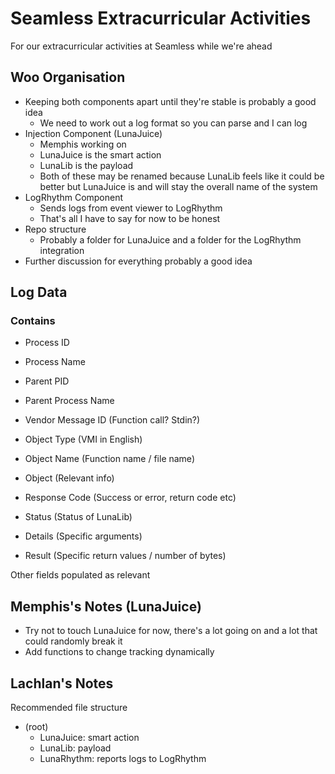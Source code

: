 # Seamless Extracurricular Activities

For our extracurricular activities at Seamless while we're ahead

## Woo Organisation

- Keeping both components apart until they're stable is probably a good idea
  - We need to work out a log format so you can parse and I can log
- Injection Component (LunaJuice)
  - Memphis working on
  - LunaJuice is the smart action
  - LunaLib is the payload
  - Both of these may be renamed because LunaLib feels like it could be better but LunaJuice is and will stay the overall name of the system
- LogRhythm Component
  - Sends logs from event viewer to LogRhythm
  - That's all I have to say for now to be honest
- Repo structure
  - Probably a folder for LunaJuice and a folder for the LogRhythm integration
- Further discussion for everything probably a good idea

## Log Data

### Contains

- Process ID

- Process Name

- Parent PID

- Parent Process Name

- Vendor Message ID (Function call? Stdin?)

- Object Type (VMI in English)

- Object Name (Function name / file name)

- Object (Relevant info)

- Response Code (Success or error, return code etc)

- Status (Status of LunaLib)

- Details (Specific arguments)

- Result (Specific return values / number of bytes)

Other fields populated as relevant

## Memphis's Notes (LunaJuice)

- Try not to touch LunaJuice for now, there's a lot going on and a lot that could randomly break it
- Add functions to change tracking dynamically

## Lachlan's Notes

Recommended file structure

- (root)
  - LunaJuice:    smart action
  - LunaLib:      payload
  - LunaRhythm:   reports logs to LogRhythm
